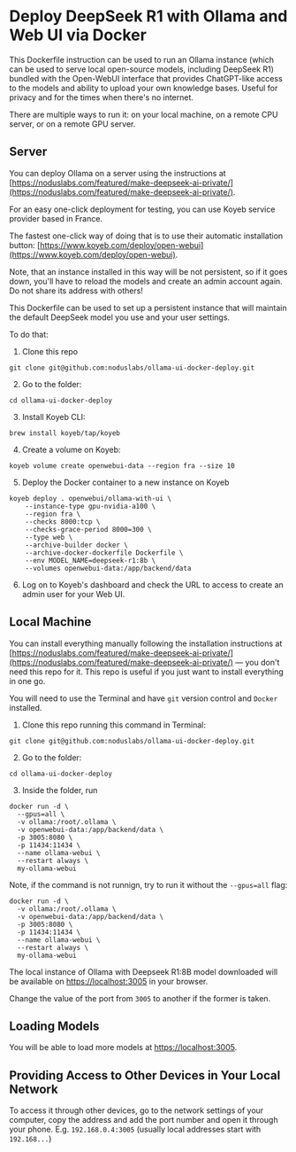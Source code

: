 # Deploy DeepSeek R1 with Ollama and Web UI via Docker

This Dockerfile instruction can be used to run an Ollama instance (which can be used to serve local open-source models, including DeepSeek R1) bundled with the Open-WebUI interface that provides ChatGPT-like access to the models and ability to upload your own knowledge bases. Useful for privacy and for the times when there's no internet.

There are multiple ways to run it: on your local machine, on a remote CPU server, or on a remote GPU server.

## Server

You can deploy Ollama on a server using the instructions at [https://noduslabs.com/featured/make-deepseek-ai-private/](https://noduslabs.com/featured/make-deepseek-ai-private/).

For an easy one-click deployment for testing, you can use Koyeb service provider based in France. 

The fastest one-click way of doing that is to use their automatic installation button: [https://www.koyeb.com/deploy/open-webui](https://www.koyeb.com/deploy/open-webui). 

Note, that an instance installed in this way will be not persistent, so if it goes down, you'll have to reload the models and create an admin account again. Do not share its address with others!

This Dockerfile can be used to set up a persistent instance that will maintain the default DeepSeek model you use and your user settings.

To do that:

1) Clone this repo

```
git clone git@github.com:noduslabs/ollama-ui-docker-deploy.git
```

2) Go to the folder:

```
cd ollama-ui-docker-deploy
```

3) Install Koyeb CLI:
```
brew install koyeb/tap/koyeb
```

4) Create a volume on Koyeb:
```
koyeb volume create openwebui-data --region fra --size 10
```

5) Deploy the Docker container to a new instance on Koyeb

```
koyeb deploy . openwebui/ollama-with-ui \
    --instance-type gpu-nvidia-a100 \
    --region fra \
    --checks 8000:tcp \
    --checks-grace-period 8000=300 \
    --type web \
    --archive-builder docker \
    --archive-docker-dockerfile Dockerfile \
    --env MODEL_NAME=deepseek-r1:8b \
    --volumes openwebui-data:/app/backend/data
```

6) Log on to Koyeb's dashboard and check the URL to access to create an admin user for your Web UI.



## Local Machine

You can install everything manually following the installation instructions at [https://noduslabs.com/featured/make-deepseek-ai-private/](https://noduslabs.com/featured/make-deepseek-ai-private/) — you don't need this repo for it. This repo is useful if you just want to install everything in one go. 

You will need to use the Terminal and have `git` version control and `Docker` installed. 

1) Clone this repo running this command in Terminal:

```
git clone git@github.com:noduslabs/ollama-ui-docker-deploy.git
```

2) Go to the folder:

```
cd ollama-ui-docker-deploy
```

3) Inside the folder, run

```
docker run -d \
  --gpus=all \
  -v ollama:/root/.ollama \
  -v openwebui-data:/app/backend/data \
  -p 3005:8080 \
  -p 11434:11434 \
  --name ollama-webui \
  --restart always \
  my-ollama-webui
```

Note, if the command is not runnign, try to run it without the `--gpus=all` flag:

```
docker run -d \
  -v ollama:/root/.ollama \
  -v openwebui-data:/app/backend/data \
  -p 3005:8080 \
  -p 11434:11434 \
  --name ollama-webui \
  --restart always \
  my-ollama-webui
```

The local instance of Ollama with Deepseek R1:8B model downloaded will be available on  [https://localhost:3005](https://localhost:3005) in your browser.

Change the value of the port from `3005` to another if the former is taken. 

## Loading Models

You will be able to load more models at [https://localhost:3005](https://localhost:3005). 

## Providing Access to Other Devices in Your Local Network

To access it through other devices, go to the network settings of your computer, copy the address and add the port number and open it through your phone. E.g. `192.168.0.4:3005` (usually local addresses start with `192.168...`)
